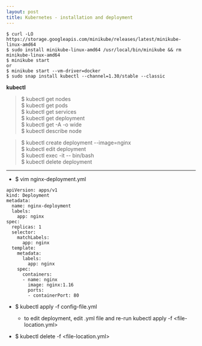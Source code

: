 ```yaml
---
layout: post
title: Kubernetes - installation and deployment
---
```


```
$ curl -LO https://storage.googleapis.com/minikube/releases/latest/minikube-linux-amd64
$ sudo install minikube-linux-amd64 /usr/local/bin/minikube && rm minikube-linux-amd64
$ minikube start
or
$ minikube start --vm-driver=docker
$ sudo snap install kubectl --channel=1.30/stable --classic
```

**kubectl** <br>
> $ kubectl get nodes <br>
> $ kubectl get pods <br>
> $ kubectl get services <br>
> $ kubectl get deployment <br>
> $ kubectl get <what-to-get> -A -o wide <br>
> $ kubectl describe node <node-name>

> $ kubectl create deployment <deployment-name> --image=nginx <br>
> $ kubectl edit deployment <deployment-name> <br>
> $ kubectl exec -it <pod-name> -- bin/bash <br>
> $ kubectl delete deployment <deployment-name> <br>

---

- $ vim nginx-deployment.yml
```
apiVersion: apps/v1
kind: Deployment
metadata:
  name: nginx-deployment
  labels:
    app: nginx
spec:
  replicas: 1
  selector:
    matchLabels:
      app: nginx
  template:
    metadata:
      labels:
        app: nginx
    spec:
      containers:
      - name: nginx
        image: nginx:1.16
        ports:
        - containerPort: 80
```
- $ kubectl apply -f config-file.yml
  - to edit deployment, edit .yml file and re-run kubectl apply -f <file-location.yml>

- $ kubectl delete -f <file-location.yml>